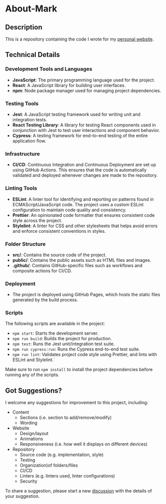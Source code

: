 # About-Mark
## Description
This is a repository containing the code I wrote for my [personal website](https://mark-mekhail.github.io/About-Mark/).

## Technical Details
### Development Tools and Languages
- **JavaScript**: The primary programming language used for the project.
- **React**: A JavaScript library for building user interfaces.
- **npm**: Node package manager used for managing project dependencies.

### Testing Tools
- **Jest**: A JavaScript testing framework used for writing unit and integration tests.
- **React Testing Library**: A library for testing React components used in conjunction with Jest to test user interactions and component behavior.
- **Cypress**: A testing framework for end-to-end testing of the entire application flow.

### Infrastructure
- **CI/CD**: Continuous Integration and Continuous Deployment are set up using GitHub Actions. This ensures that the code is automatically validated and deployed whenever changes are made to the repository.

### Linting Tools
- **ESLint**: A linter tool for identifying and reporting on patterns found in ECMAScript/JavaScript code. The project uses a custom ESLint configuration to maintain code quality and consistency.
- **Prettier**: An opinionated code formatter that ensures consistent code style across the project.
- **Stylelint**: A linter for CSS and other stylesheets that helps avoid errors and enforce consistent conventions in styles.

### Folder Structure
- **src/**: Contains the source code of the project.
- **public/**: Contains the public assets such as HTML files and images.
- **.github/**: Contains GitHub-specific files such as workflows and composite actions for CI/CD.

### Deployment
- The project is deployed using GitHub Pages, which hosts the static files generated by the build process.

### Scripts
The following scripts are available in the project:

- `npm start`: Starts the development server.
- `npm run build`: Builds the project for production.
- `npm test`: Runs the Jest unit/integration test suite.
- `npm run cypress:run`: Runs the Cypress end-to-end test suite.
- `npm run lint`: Validates project code style using Prettier, and lints with ESLint and Stylelint.`

Make sure to run `npm install` to install the project dependencies before running any of the scripts.

## Got Suggestions?
I welcome any suggestions for improvement to this project, including:
- Content
  - Sections (i.e. section to add/remove/modify)
  - Wording
- Website
  - Design/layout
  - Animations
  - Responsiveness (i.e. how well it displays on different devices)
- Repository
  - Source code (e.g. implementation, style)
  - Testing
  - Organization)of folders/files
  - CI/CD
  - Linters (e.g. linters used, linter configurations)
  - Security

To share a suggestion, please start a new [discussion](https://github.com/Mark-Mekhail/About-Mark/discussions/categories/ideas) with the details of your suggestion.
